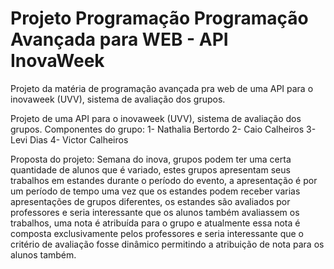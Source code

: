 # Projeto Programação Programação Avançada para WEB - API InovaWeek
Projeto da matéria de programação avançada pra web de uma API para o inovaweek (UVV), sistema de avaliação dos grupos. 

Projeto de uma API para o inovaweek (UVV), sistema de avaliação dos grupos.
Componentes do grupo:
1- Nathalia Bertordo
2- Caio Calheiros
3- Levi Dias
4- Victor Calheiros

Proposta do projeto: Semana do inova, grupos podem ter uma certa quantidade de alunos que é variado, estes grupos apresentam seus trabalhos em estandes durante o período do evento, a apresentação é por um período de tempo uma vez que os estandes podem receber varias apresentações de grupos diferentes, os estandes são avaliados por professores e seria interessante que os alunos também avaliassem os trabalhos, uma nota é atribuída para o grupo e atualmente essa nota é composta exclusivamente pelos professores e seria interessante que o critério de avaliação fosse dinâmico permitindo a atribuição de nota para os alunos também. 
